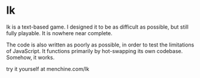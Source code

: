 # lk

lk is a text-based game. I designed it to be as difficult as possible, but still fully playable. It is nowhere near complete.

The code is also written as poorly as possible, in order to test the limitations of JavaScript. It functions primarily by hot-swapping its own codebase. Somehow, it works.

try it yourself at menchine.com/lk
